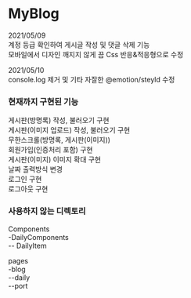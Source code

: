 # MyBlog

2021/05/09   
계정 등급 확인하여 게시글 작성 및 댓글 삭제 기능   
모바일에서 디자인 깨지지 않게 끔 Css 반응&적응형으로 수정
   
2021/05/10   
console.log 제거 및 기타 자잘한 @emotion/steyld 수정

### 현재까지 구현된 기능   
게시판(방명록) 작성, 불러오기 구현  
게시판(이미지 업로드) 작성, 불러오기 구현   
무한스크롤(방명록, 게시판(이미지))   
회원가입(인증처리 포함) 구현   
게시판(이미지) 이미지 확대 구현   
날짜 출력방식 변경   
로그인 구현   
로그아웃 구현   

### 사용하지 않는 디렉토리
Components   
-DailyComponents   
-- DailyItem   

pages   
-blog   
--daily   
--port   

